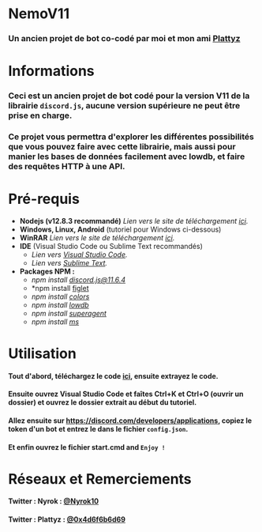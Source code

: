 # NemoV11
### Un ancien projet de bot co-codé par moi et mon ami [Plattyz](https://github.com/Plattyz)

# Informations
### Ceci est un ancien projet de bot codé pour la version V11 de la librairie `discord.js`, aucune version supérieure ne peut être prise en charge.
### Ce projet vous permettra d'explorer les différentes possibilités que vous pouvez faire avec cette librairie, mais aussi pour manier les bases de données facilement avec lowdb, et faire des requêtes HTTP à une API.

# Pré-requis
* **Nodejs (v12.8.3 recommandé)** *Lien vers le site de téléchargement [ici](https://nodejs.org/en/download/).*
* **Windows, Linux, Android** (tutoriel pour Windows ci-dessous)
* **WinRAR** *Lien vers le site de téléchargement [ici](https://www.win-rar.com/postdownload.html).* 
* **IDE** (Visual Studio Code ou Sublime Text recommandés)
  * *Lien vers [Visual Studio Code](https://code.visualstudio.com/Download).*
  * *Lien vers [Sublime Text](https://www.sublimetext.com/download).*
* **Packages NPM :**
  * *npm install [discord.js@11.6.4](https://www.npmjs.com/package/discord.js/v/11.6.4)*
  * *npm install [figlet](https://npmjs.com/package/figlet)
  * *npm install [colors](https://npmjs.com/package/colors)*
  * *npm install [lowdb](https://npmjs.com/package/lowdb)*
  * *npm install [superagent](https://npmjs.com/package/superagent)*
  * *npm install [ms](https://npmjs.com/package/ms)*
  
# Utilisation
#### Tout d'abord, téléchargez le code [ici](https://github.com/Nyrok/Discord.js_V11-Nemo/archive/master.zip), ensuite extrayez le code.
#### Ensuite ouvrez Visual Studio Code et faîtes Ctrl+K et Ctrl+O (ouvrir un dossier) et ouvrez le dossier extrait au début du tutoriel.
#### Allez ensuite sur https://discord.com/developers/applications, copiez le token d'un bot et entrez le dans le fichier `config.json`.
#### Et enfin ouvrez le fichier start.cmd and `Enjoy !`

# Réseaux et Remerciements
#### Twitter : Nyrok : [@Nyrok10](https://twitter.com/Nyrok10)
#### Twitter : Plattyz : [@0x4d6f6b6d69](https://twitter.com/0x4d6f6b6d69)

